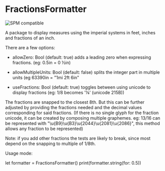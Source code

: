 # FractionsFormatter
![SPM compatible](https://img.shields.io/badge/SPM-compatible-blue)

A package to display measures using the imperial systems in feet, inches and fractions of an inch.

There are a few options:
  
* allowZero: Bool (default: true) adds a leading zero when expressing fractions. (eg: 0.5in = 0 ½in)

* allowMultipleUnits: Bool (default: false) splits the integer part in multiple units (eg 63390in = "1mi 2ft 6in" 

* useFractions: Bool (default: true) toggles between using unicode to display fractions (eg: 1/8 becomes '⅛' (unicode 215B))

The fractions are snapped to the closest 8th. But this can be further adjusted by providing the fractions needed and the decimal values corresponding for said fractions. (If there is no single glyph for the fraction unicode, it can be created by composing multiple graphemes. eg: 13/16 can be represented with "\u{B9}\u{B3}\u{2044}\u{2081}\u{2086}", this method allows any fraction to be represented)

Note: if you add other fractions the tests are likely to break, since most depend on the snapping to multiple of 1/8th.

Usage mode:

let formatter = FractionsFormatter()
print(formatter.string(for: 0.5))

